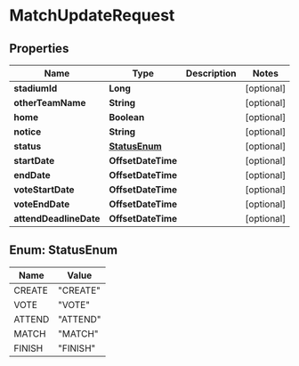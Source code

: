 

# MatchUpdateRequest


## Properties

| Name | Type | Description | Notes |
|------------ | ------------- | ------------- | -------------|
|**stadiumId** | **Long** |  |  [optional] |
|**otherTeamName** | **String** |  |  [optional] |
|**home** | **Boolean** |  |  [optional] |
|**notice** | **String** |  |  [optional] |
|**status** | [**StatusEnum**](#StatusEnum) |  |  [optional] |
|**startDate** | **OffsetDateTime** |  |  [optional] |
|**endDate** | **OffsetDateTime** |  |  [optional] |
|**voteStartDate** | **OffsetDateTime** |  |  [optional] |
|**voteEndDate** | **OffsetDateTime** |  |  [optional] |
|**attendDeadlineDate** | **OffsetDateTime** |  |  [optional] |



## Enum: StatusEnum

| Name | Value |
|---- | -----|
| CREATE | &quot;CREATE&quot; |
| VOTE | &quot;VOTE&quot; |
| ATTEND | &quot;ATTEND&quot; |
| MATCH | &quot;MATCH&quot; |
| FINISH | &quot;FINISH&quot; |



